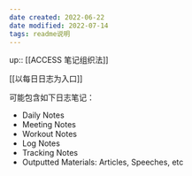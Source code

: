 ```yaml
---
date created: 2022-06-22
date modified: 2022-07-14
tags: readme说明
---
```


up:: [[ACCESS 笔记组织法]]

[[以每日日志为入口]]

可能包含如下日志笔记：

- Daily Notes
- Meeting Notes
- Workout Notes
- Log Notes
- Tracking Notes
- Outputted Materials: Articles, Speeches, etc
